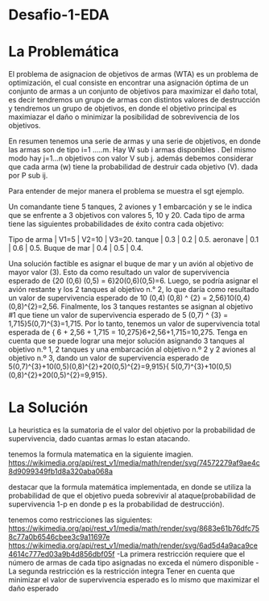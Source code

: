 # Desafio-1-EDA

# La Problemática

El problema de asignacion de objetivos de armas (WTA) es un problema de optimización, el cual consiste en encontrar una asignación óptima de un conjunto de armas a un conjunto de objetivos para maximizar el daño total, es decir tendremos un grupo de armas con distintos valores de destrucción y tendremos un grupo de objetivos, en donde el objetivo principal es maximiazar el daño o minimizar la posibilidad de sobrevivencia de los objetivos.

En resumen tenemos una serie de armas y una serie de objetivos, en donde las armas son de tipo i=1 .....m. Hay W sub i armas disponibles . Del mismo modo hay j=1...n objetivos con valor V sub j. además debemos considerar que cada arma (w) tiene la probabilidad de destruir cada objetivo (V). dada por P sub ij.

Para entender de mejor manera el problema se muestra el sgt ejemplo.

Un comandante tiene 5 tanques, 2 aviones y 1 embarcación y se le indica que se enfrente a 3 objetivos con valores 5, 10 y 20. Cada tipo de arma tiene las siguientes probabilidades de éxito contra cada objetivo:

Tipo de arma  | V1=5  | V2=10 | V3=20.
tanque       |   0.3  |   0.2 |   0.5.
aeronave     |  0.1   | 0.6   |   0.5.
Buque de mar |  0.4   |   0.5 |   0.4.

Una solución factible es asignar el buque de mar y un avión al objetivo de mayor valor (3). Esto da como resultado un valor de supervivencia esperado de {20 (0,6) (0,5) = 6}20(0,6)(0,5)=6. Luego, se podría asignar el avión restante y los 2 tanques al objetivo n.° 2, lo que daría como resultado un valor de supervivencia esperado de 10 (0,4) (0,8) ^ {2} = 2,56}10(0,4)(0,8)^{2}=2,56. Finalmente, los 3 tanques restantes se asignan al objetivo #1 que tiene un valor de supervivencia esperado de 5 (0,7) ^ {3} = 1,715}5(0,7)^{3}=1,715. Por lo tanto, tenemos un valor de supervivencia total esperada de { 6 + 2,56 + 1,715 = 10,275}6+2,56+1,715=10,275. Tenga en cuenta que se puede lograr una mejor solución asignando 3 tanques al objetivo n.º 1, 2 tanques y una embarcación al objetivo n.º 2 y 2 aviones al objetivo n.º 3, dando un valor de supervivencia esperado de 5(0,7)^{3}+10(0,5)(0,8)^{2}+20(0,5)^{2}=9,915}{ 5(0,7)^{3}+10(0,5)(0,8)^{2}+20(0,5)^{2}=9,915}.


# La Solución

La heuristica es la sumatoria de el valor del objetivo por la probabilidad de supervivencia, dado cuantas armas lo estan atacando.

tenemos la formula matematica en la siguiente imagien.
https://wikimedia.org/api/rest_v1/media/math/render/svg/74572279af9ae4c8d9099349fb1d8a320aba068a

destacar que la formula matemática implementada, en donde se utiliza la probabilidad de que el objetivo pueda sobrevivir al ataque(probabilidad de supervivencia 1-p en donde p es la probabilidad de destrucción).

tenemos como restricciones las siguientes:
https://wikimedia.org/api/rest_v1/media/math/render/svg/8683e61b76dfc758c77a0b6546cbee3c9a11697e
https://wikimedia.org/api/rest_v1/media/math/render/svg/6ad5d4a9aca9ce4614c777ed03a9b4d856dbf05f
-La primera restricción requiere que el número de armas de cada tipo asignadas no exceda el número disponible
-La segunda restricción es la restricción integra
Tener en cuenta que minimizar el valor de supervivencia esperado es lo mismo que maximizar el daño esperado
